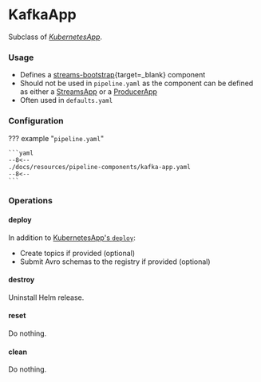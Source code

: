 # KafkaApp

Subclass of [_KubernetesApp_](kubernetes-app.md).

### Usage

- Defines a [streams-bootstrap](https://github.com/bakdata/streams-bootstrap#usage){target=_blank} component
- Should not be used in `pipeline.yaml` as the component can be defined as either a [StreamsApp](streams-app.md) or a [ProducerApp](producer-app.md)
- Often used in `defaults.yaml`

### Configuration

??? example "`pipeline.yaml`"

    ```yaml
    --8<--
    ./docs/resources/pipeline-components/kafka-app.yaml
    --8<--
    ```

### Operations

#### deploy

In addition to [KubernetesApp's `deploy`](kubernetes-app.md#deploy):

- Create topics if provided (optional)
- Submit Avro schemas to the registry if provided (optional)

#### destroy

Uninstall Helm release.

#### reset

Do nothing.

#### clean

Do nothing.
